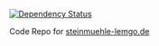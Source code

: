 [![Dependency Status](https://gemnasium.com/steinmuehle/stm.svg)](https://gemnasium.com/steinmuehle/stm)

Code Repo for [steinmuehle-lemgo.de](http://steinmuehle-lemgo.de)
